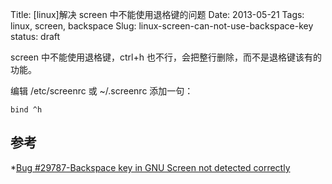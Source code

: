 Title: [linux]解决 screen 中不能使用退格键的问题
Date: 2013-05-21
Tags: linux, screen, backspace
Slug: linux-screen-can-not-use-backspace-key
status: draft

screen 中不能使用退格键，ctrl+h 也不行，会把整行删除，而不是退格键该有的功能。

编辑 /etc/screenrc 或 ~/.screenrc 添加一句：

    bind ^h


## 参考

*[Bug #29787-Backspace key in GNU Screen not detected correctly](https://bugs.launchpad.net/ubuntu/+source/vte/+bug/29787)
